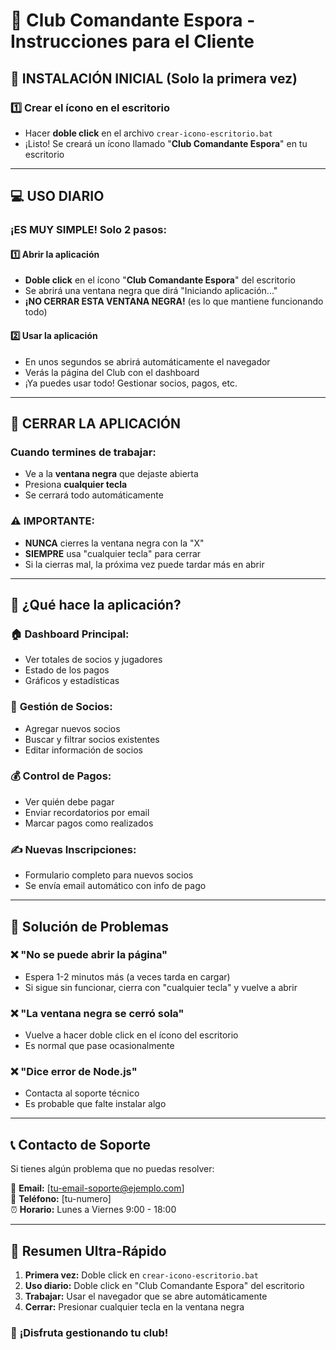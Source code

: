 # 🏀 Club Comandante Espora - Instrucciones para el Cliente

## 🚀 **INSTALACIÓN INICIAL** (Solo la primera vez)

### 1️⃣ **Crear el ícono en el escritorio**
- Hacer **doble click** en el archivo `crear-icono-escritorio.bat`
- ¡Listo! Se creará un ícono llamado "**Club Comandante Espora**" en tu escritorio

---

## 💻 **USO DIARIO**

### ¡ES MUY SIMPLE! Solo 2 pasos:

#### 1️⃣ **Abrir la aplicación**
- **Doble click** en el ícono "**Club Comandante Espora**" del escritorio
- Se abrirá una ventana negra que dirá "Iniciando aplicación..."
- **¡NO CERRAR ESTA VENTANA NEGRA!** (es lo que mantiene funcionando todo)

#### 2️⃣ **Usar la aplicación** 
- En unos segundos se abrirá automáticamente el navegador
- Verás la página del Club con el dashboard
- ¡Ya puedes usar todo! Gestionar socios, pagos, etc.

---

## 🛑 **CERRAR LA APLICACIÓN**

### Cuando termines de trabajar:
- Ve a la **ventana negra** que dejaste abierta
- Presiona **cualquier tecla** 
- Se cerrará todo automáticamente

### ⚠️ **IMPORTANTE:**
- **NUNCA** cierres la ventana negra con la "X"
- **SIEMPRE** usa "cualquier tecla" para cerrar
- Si la cierras mal, la próxima vez puede tardar más en abrir

---

## 📱 **¿Qué hace la aplicación?**

### 🏠 **Dashboard Principal:**
- Ver totales de socios y jugadores
- Estado de los pagos
- Gráficos y estadísticas

### 👥 **Gestión de Socios:**
- Agregar nuevos socios
- Buscar y filtrar socios existentes
- Editar información de socios

### 💰 **Control de Pagos:**
- Ver quién debe pagar
- Enviar recordatorios por email
- Marcar pagos como realizados

### ✍️ **Nuevas Inscripciones:**
- Formulario completo para nuevos socios
- Se envía email automático con info de pago

---

## 🔧 **Solución de Problemas**

### ❌ **"No se puede abrir la página"**
- Espera 1-2 minutos más (a veces tarda en cargar)
- Si sigue sin funcionar, cierra con "cualquier tecla" y vuelve a abrir

### ❌ **"La ventana negra se cerró sola"** 
- Vuelve a hacer doble click en el ícono del escritorio
- Es normal que pase ocasionalmente

### ❌ **"Dice error de Node.js"**
- Contacta al soporte técnico
- Es probable que falte instalar algo

---

## 📞 **Contacto de Soporte**

Si tienes algún problema que no puedas resolver:

📧 **Email:** [tu-email-soporte@ejemplo.com]  
📱 **Teléfono:** [tu-numero]  
⏰ **Horario:** Lunes a Viernes 9:00 - 18:00

---

## 🎯 **Resumen Ultra-Rápido**

1. **Primera vez:** Doble click en `crear-icono-escritorio.bat`
2. **Uso diario:** Doble click en "Club Comandante Espora" del escritorio  
3. **Trabajar:** Usar el navegador que se abre automáticamente
4. **Cerrar:** Presionar cualquier tecla en la ventana negra

### 🏀 **¡Disfruta gestionando tu club!**